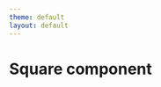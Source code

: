 ```yaml
---
theme: default
layout: default
---
```


# Square component

<dt-square x1="25" y1="30" x2="330" y2="75" line-color="var(--vscode-editorError-foreground)" line-width="2" fill-color="transparent"></dt-square>

<dt-square x1="60" y1="100" x2="900" y2="225" line-color="#15181f" line-width="2" fill-color="#ffd43b"></dt-square>
